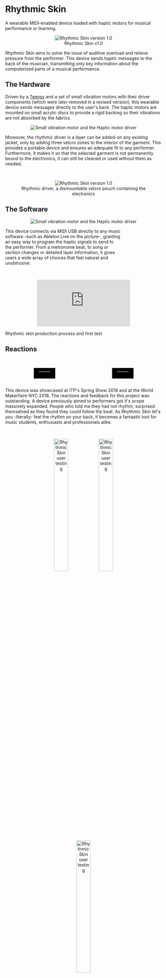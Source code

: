 <!--
title: "Rhythmic Skin"
date: "2018-05-01"
display: true
image: "img/portfolio/rhythmsk.jpg"
weight: 1
-->

# Rhythmic Skin

A wearable MIDI-enabled device loaded with haptic motors for musical performance or learning.
<!--more-->

<figure class="proj_img proj_img_tall" style="text-align: center">
	<img class="p_capture" src="./media/rhythmicskin.jpg" alt="Rhythmic Skin version 1.0">
	<figcaption>Rhythmic Skin v1.0</figcaption>
</figure>

Rhythmic Skin aims to solve the issue of auditive overload and relieve pressure from the performer. This device sends haptic messages to the back of the musician, transmitting only key information about the computerized parts of a musical performance.

## The Hardware

<div class="line-group">

Driven by a [Teensy](https://www.pjrc.com/teensy/) and a set of small vibration motors with their driver components (which were later removed in a revised version), this wearable device sends messages directly to the user's back. The haptic motors are mounted on small acrylic discs to provide a rigid backing so their vibrations are not absorbed by the fabrics.

<figure class="proj_img proj_img_sideR" style="text-align: center">
	<img class="p_capture" src="./media/rhsk_haptic.jpg" alt="Small vibration motor and the Haptic motor driver">
</figure>
</div>

Moreover, the rhythmic driver is a layer can be added-on any existing jacket, only by adding three velcro zones to the interior of the garment. This provides a portable device and ensures an adequate fit to any performer. Furthermore, it makes it so that the selected garment is not permanently bound to the electronics, it can still be cleaned or used without them as needed.

<br>
<figure class="proj_img proj_img_full" style="text-align: center">
	<img class="p_capture" src="./media/rhsk_drive.jpg" alt="Rhythmic Skin version 1.0">
	<figcaption>Rhythmic driver, a dismountable velcro pouch containing the electronics</figcaption>
</figure>

## The Software

<!-- SOFTWARE COMPONENT -->

<div class="line-group">
<figure class="proj_img proj_img_sideR_sm" style="text-align: center">
	<img class="p_capture" src="./media/rhsk_ableton.png" alt="Small vibration motor and the Haptic motor driver">
</figure>

<p style="width: 74%">This device connects via MIDI USB directly to any music software -such as Ableton Live on the picture-, granting an easy way to program the haptic signals to send to the performer. From a metronome beat, to song or section changes or detailed layer information, it gives users a wide array of choices that feel natural and unobtrusive.</p>
</div>

<br>
<figure class="vid_container vid_16x9 vid_ext" style="text-align: center">
  <iframe src="https://player.vimeo.com/video/266131496"  frameborder="0" webkitallowfullscreen mozallowfullscreen allowfullscreen></iframe>
</figure>
<figcaption>Rhythmic skin production process and first test</figcaption>

## Reactions

<br>
<div class="vid_720_2" style="display: flex;">
	<figure class="vid_container vid_720x2" style="text-align: center">
        <video class="vid_doc" autoplay loop muted width="40%">
            <source src="./media/rhsk_itp.mp4" type="video/mp4">
            <!-- <source src="./media/rhsk_itp.webm" type="video/webm"> -->
        </video>
    </figure>
    <figure class="vid_container vid_720x2" style="text-align: center">
        <video class="vid_doc" autoplay loop muted width="40%">
            <source src="./media/rhsk_wmf.mp4" type="video/mp4">
            <!-- <source src="./media/rhsk_wmf.webm" type="video/webm"> -->
        </video>
    </figure>
</div>

This device was showcased at ITP's Spring Show 2018 and at the World Makerfaire NYC 2018. The reactions and feedback for this project was outstanding. A device previously aimed to performers got it's scope massively expanded. People who told me they had not rhythm, surprised themselved as they found they could follow the beat. As Rhythmic Skin let's you -literally- feel the rhythm on your back, it becomes a fantastic tool for music students, enthusiasts and professionals alike.

<br>
<figure class="proj_img proj_img_full" style="text-align: center">
	<img class="p_capture" style="width: 33%" src="./media/rhsk_wmfny01.jpg" alt="Rhythmic Skin user testing">
	<img class="p_capture" style="width: 33%" src="./media/rhsk_wmfny02.jpg" alt="Rhythmic Skin user testing">
	<img class="p_capture" style="width: 33%" src="./media/rhsk_wmfny03.jpg" alt="Rhythmic Skin user testing">
	<figcaption>Rhythmic Skin, showcased @ World Maker Faire NYC 2018</figcaption>
</figure>

<figure class="proj_img proj_img_full" style="text-align: center">
	<img class="p_capture" style="width: 49.5%" src="./media/rhsk_itp01.jpg" alt="Rhythmic Skin user testing">
	<img class="p_capture" style="width: 49.5%" src="./media/rhsk_itp02.jpg" alt="Rhythmic Skin user testing">
	<figcaption>Rhythmic Skin, showcased @ ITP Spring Show 2018</figcaption>
</figure>


<br><a href="#" onClick="history.go(-1);return true;">\< Go Back</a>
